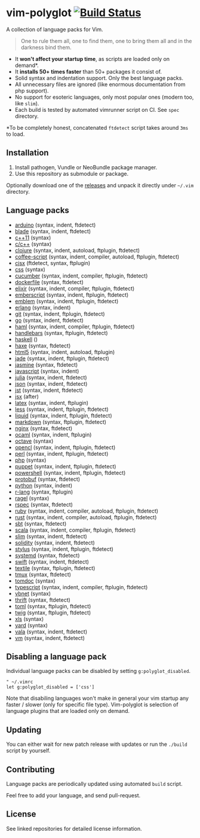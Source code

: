 # vim-polyglot [![Build Status][travis-img-url]][travis-url]

[travis-img-url]: https://travis-ci.org/sheerun/vim-polyglot.png
[travis-url]: https://travis-ci.org/sheerun/vim-polyglot

A collection of language packs for Vim.

> One to rule them all, one to find them, one to bring them all and in the darkness bind them.

- It **won't affect your startup time**, as scripts are loaded only on demand\*.
- It **installs 50+ times faster** than 50+ packages it consist of.
- Solid syntax and indentation support. Only the best language packs.
- All unnecessary files are ignored (like enormous documentation from php support).
- No support for esoteric languages, only most popular ones (modern too, like `slim`).
- Each build is tested by automated vimrunner script on CI. See `spec` directory.

\*To be completely honest, concatenated `ftdetect` script takes around `3ms` to load.

## Installation

1. Install pathogen, Vundle or NeoBundle package manager.
2. Use this repository as submodule or package.

Optionally download one of the [releases](https://github.com/sheerun/vim-polyglot/releases) and unpack it directly under `~/.vim` directory.

## Language packs

- [arduino](https://github.com/sudar/vim-arduino-syntax) (syntax, indent, ftdetect)
- [blade](https://github.com/xsbeats/vim-blade) (syntax, indent, ftdetect)
- [c++11](https://github.com/octol/vim-cpp-enhanced-highlight) (syntax)
- [c/c++](https://github.com/vim-jp/cpp-vim) (syntax)
- [clojure](https://github.com/guns/vim-clojure-static) (syntax, indent, autoload, ftplugin, ftdetect)
- [coffee-script](https://github.com/kchmck/vim-coffee-script) (syntax, indent, compiler, autoload, ftplugin, ftdetect)
- [cjsx](https://github.com/mtscout6/vim-cjsx) (ftdetect, syntax, ftplugin)
- [css](https://github.com/JulesWang/css.vim) (syntax)
- [cucumber](https://github.com/tpope/vim-cucumber) (syntax, indent, compiler, ftplugin, ftdetect)
- [dockerfile](https://github.com/honza/dockerfile.vim) (syntax, ftdetect)
- [elixir](https://github.com/elixir-lang/vim-elixir) (syntax, indent, compiler, ftplugin, ftdetect)
- [emberscript](https://github.com/heartsentwined/vim-ember-script) (syntax, indent, ftplugin, ftdetect)
- [emblem](https://github.com/heartsentwined/vim-emblem) (syntax, indent, ftplugin, ftdetect)
- [erlang](https://github.com/hcs42/vim-erlang-runtime) (syntax, indent)
- [git](https://github.com/tpope/vim-git) (syntax, indent, ftplugin, ftdetect)
- [go](https://github.com/fatih/vim-go) (syntax, indent, ftdetect)
- [haml](https://github.com/tpope/vim-haml) (syntax, indent, compiler, ftplugin, ftdetect)
- [handlebars](https://github.com/mustache/vim-mustache-handlebars) (syntax, ftplugin, ftdetect)
- [haskell](https://github.com/raichoo/haskell-vim) ()
- [haxe](https://github.com/yaymukund/vim-haxe) (syntax, ftdetect)
- [html5](https://github.com/othree/html5.vim) (syntax, indent, autoload, ftplugin)
- [jade](https://github.com/digitaltoad/vim-jade) (syntax, indent, ftplugin, ftdetect)
- [jasmine](https://github.com/glanotte/vim-jasmine) (syntax, ftdetect)
- [javascript](https://github.com/sheerun/yajs.vim) (syntax, indent)
- [julia](https://github.com/dcjones/julia-minimalist-vim) (syntax, indent, ftdetect)
- [json](https://github.com/sheerun/vim-json) (syntax, indent, ftdetect)
- [jst](https://github.com/briancollins/vim-jst) (syntax, indent, ftdetect)
- [jsx](https://github.com/mxw/vim-jsx) (after)
- [latex](https://github.com/LaTeX-Box-Team/LaTeX-Box) (syntax, indent, ftplugin)
- [less](https://github.com/groenewege/vim-less) (syntax, indent, ftplugin, ftdetect)
- [liquid](https://github.com/tpope/vim-liquid) (syntax, indent, ftplugin, ftdetect)
- [markdown](https://github.com/tpope/vim-markdown) (syntax, ftplugin, ftdetect)
- [nginx](https://github.com/mutewinter/nginx.vim) (syntax, ftdetect)
- [ocaml](https://github.com/jrk/vim-ocaml) (syntax, indent, ftplugin)
- [octave](https://github.com/vim-scripts/octave.vim--) (syntax)
- [opencl](https://github.com/petRUShka/vim-opencl) (syntax, indent, ftplugin, ftdetect)
- [perl](https://github.com/vim-perl/vim-perl) (syntax, indent, ftplugin, ftdetect)
- [php](https://github.com/StanAngeloff/php.vim) (syntax)
- [puppet](https://github.com/rodjek/vim-puppet) (syntax, indent, ftplugin, ftdetect)
- [powershell](https://github.com/Persistent13/vim-ps1) (syntax, indent, ftplugin, ftdetect)
- [protobuf](https://github.com/uarun/vim-protobuf) (syntax, ftdetect)
- [python](https://github.com/mitsuhiko/vim-python-combined) (syntax, indent)
- [r-lang](https://github.com/vim-scripts/R.vim) (syntax, ftplugin)
- [ragel](https://github.com/jneen/ragel.vim) (syntax)
- [rspec](https://github.com/sheerun/rspec.vim) (syntax, ftdetect)
- [ruby](https://github.com/vim-ruby/vim-ruby) (syntax, indent, compiler, autoload, ftplugin, ftdetect)
- [rust](https://github.com/wting/rust.vim) (syntax, indent, compiler, autoload, ftplugin, ftdetect)
- [sbt](https://github.com/derekwyatt/vim-sbt) (syntax, ftdetect)
- [scala](https://github.com/derekwyatt/vim-scala) (syntax, indent, compiler, ftplugin, ftdetect)
- [slim](https://github.com/slim-template/vim-slim) (syntax, indent, ftdetect)
- [solidity](https://github.com/ethereum/vim-solidity) (syntax, indent, ftdetect)
- [stylus](https://github.com/wavded/vim-stylus) (syntax, indent, ftplugin, ftdetect)
- [systemd](https://github.com/kurayama/systemd-vim-syntax) (syntax, ftdetect)
- [swift](https://github.com/toyamarinyon/vim-swift) (syntax, indent, ftdetect)
- [textile](https://github.com/timcharper/textile.vim) (syntax, ftplugin, ftdetect)
- [tmux](https://github.com/tejr/vim-tmux) (syntax, ftdetect)
- [tomdoc](https://github.com/duwanis/tomdoc.vim) (syntax)
- [typescript](https://github.com/leafgarland/typescript-vim) (syntax, indent, compiler, ftplugin, ftdetect)
- [vbnet](https://github.com/vim-scripts/vbnet.vim) (syntax)
- [thrift](https://github.com/solarnz/thrift.vim) (syntax, ftdetect)
- [toml](https://github.com/cespare/vim-toml) (syntax, ftplugin, ftdetect)
- [twig](https://github.com/beyondwords/vim-twig) (syntax, ftplugin, ftdetect)
- [xls](https://github.com/vim-scripts/XSLT-syntax) (syntax)
- [yard](https://github.com/sheerun/vim-yardoc) (syntax)
- [vala](https://github.com/tkztmk/vim-vala) (syntax, indent, ftdetect)
- [vm](https://github.com/lepture/vim-velocity) (syntax, indent, ftdetect)

## Disabling a language pack

Individual language packs can be disabled by setting `g:polyglot_disabled`.

```viml
" ~/.vimrc
let g:polyglot_disabled = ['css']
```

Note that disabiling languages won't make in general your vim startup any faster / slower (only for specific file type). Vim-polyglot is selection of language plugins that are loaded only on demand.

## Updating

You can either wait for new patch release with updates or run the `./build` script by yourself.

## Contributing

Language packs are periodically updated using automated `build` script.

Feel free to add your language, and send pull-request.

## License

See linked repositories for detailed license information.

